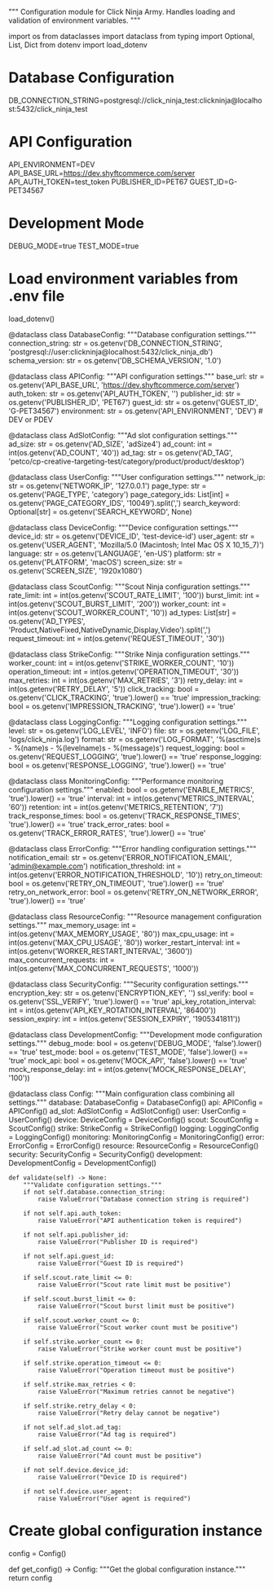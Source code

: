 """
Configuration module for Click Ninja Army.
Handles loading and validation of environment variables.
"""

import os
from dataclasses import dataclass
from typing import Optional, List, Dict
from dotenv import load_dotenv

# Database Configuration
DB_CONNECTION_STRING=postgresql://click_ninja_test:clickninja@localhost:5432/click_ninja_test

# API Configuration
API_ENVIRONMENT=DEV
API_BASE_URL=https://dev.shyftcommerce.com/server
API_AUTH_TOKEN=test_token
PUBLISHER_ID=PET67
GUEST_ID=G-PET34567

# Development Mode
DEBUG_MODE=true
TEST_MODE=true

# Load environment variables from .env file
load_dotenv()

@dataclass
class DatabaseConfig:
    """Database configuration settings."""
    connection_string: str = os.getenv('DB_CONNECTION_STRING', 'postgresql://user:clickninja@localhost:5432/click_ninja_db')
    schema_version: str = os.getenv('DB_SCHEMA_VERSION', '1.0')

@dataclass
class APIConfig:
    """API configuration settings."""
    base_url: str = os.getenv('API_BASE_URL', 'https://dev.shyftcommerce.com/server')
    auth_token: str = os.getenv('API_AUTH_TOKEN', '')
    publisher_id: str = os.getenv('PUBLISHER_ID', 'PET67')
    guest_id: str = os.getenv('GUEST_ID', 'G-PET34567')
    environment: str = os.getenv('API_ENVIRONMENT', 'DEV')  # DEV or PDEV

@dataclass
class AdSlotConfig:
    """Ad slot configuration settings."""
    ad_size: str = os.getenv('AD_SIZE', 'adSize4')
    ad_count: int = int(os.getenv('AD_COUNT', '40'))
    ad_tag: str = os.getenv('AD_TAG', 'petco/cp-creative-targeting-test/category/product/product/desktop')

@dataclass
class UserConfig:
    """User configuration settings."""
    network_ip: str = os.getenv('NETWORK_IP', '127.0.0.1')
    page_type: str = os.getenv('PAGE_TYPE', 'category')
    page_category_ids: List[int] = os.getenv('PAGE_CATEGORY_IDS', '10049').split(',')
    search_keyword: Optional[str] = os.getenv('SEARCH_KEYWORD', None)

@dataclass
class DeviceConfig:
    """Device configuration settings."""
    device_id: str = os.getenv('DEVICE_ID', 'test-device-id')
    user_agent: str = os.getenv('USER_AGENT', 'Mozilla/5.0 (Macintosh; Intel Mac OS X 10_15_7)')
    language: str = os.getenv('LANGUAGE', 'en-US')
    platform: str = os.getenv('PLATFORM', 'macOS')
    screen_size: str = os.getenv('SCREEN_SIZE', '1920x1080')

@dataclass
class ScoutConfig:
    """Scout Ninja configuration settings."""
    rate_limit: int = int(os.getenv('SCOUT_RATE_LIMIT', '100'))
    burst_limit: int = int(os.getenv('SCOUT_BURST_LIMIT', '200'))
    worker_count: int = int(os.getenv('SCOUT_WORKER_COUNT', '10'))
    ad_types: List[str] = os.getenv('AD_TYPES', 'Product,NativeFixed,NativeDynamic,Display,Video').split(',')
    request_timeout: int = int(os.getenv('REQUEST_TIMEOUT', '30'))

@dataclass
class StrikeConfig:
    """Strike Ninja configuration settings."""
    worker_count: int = int(os.getenv('STRIKE_WORKER_COUNT', '10'))
    operation_timeout: int = int(os.getenv('OPERATION_TIMEOUT', '30'))
    max_retries: int = int(os.getenv('MAX_RETRIES', '3'))
    retry_delay: int = int(os.getenv('RETRY_DELAY', '5'))
    click_tracking: bool = os.getenv('CLICK_TRACKING', 'true').lower() == 'true'
    impression_tracking: bool = os.getenv('IMPRESSION_TRACKING', 'true').lower() == 'true'

@dataclass
class LoggingConfig:
    """Logging configuration settings."""
    level: str = os.getenv('LOG_LEVEL', 'INFO')
    file: str = os.getenv('LOG_FILE', 'logs/click_ninja.log')
    format: str = os.getenv('LOG_FORMAT', '%(asctime)s - %(name)s - %(levelname)s - %(message)s')
    request_logging: bool = os.getenv('REQUEST_LOGGING', 'true').lower() == 'true'
    response_logging: bool = os.getenv('RESPONSE_LOGGING', 'true').lower() == 'true'

@dataclass
class MonitoringConfig:
    """Performance monitoring configuration settings."""
    enabled: bool = os.getenv('ENABLE_METRICS', 'true').lower() == 'true'
    interval: int = int(os.getenv('METRICS_INTERVAL', '60'))
    retention: int = int(os.getenv('METRICS_RETENTION', '7'))
    track_response_times: bool = os.getenv('TRACK_RESPONSE_TIMES', 'true').lower() == 'true'
    track_error_rates: bool = os.getenv('TRACK_ERROR_RATES', 'true').lower() == 'true'

@dataclass
class ErrorConfig:
    """Error handling configuration settings."""
    notification_email: str = os.getenv('ERROR_NOTIFICATION_EMAIL', 'admin@example.com')
    notification_threshold: int = int(os.getenv('ERROR_NOTIFICATION_THRESHOLD', '10'))
    retry_on_timeout: bool = os.getenv('RETRY_ON_TIMEOUT', 'true').lower() == 'true'
    retry_on_network_error: bool = os.getenv('RETRY_ON_NETWORK_ERROR', 'true').lower() == 'true'

@dataclass
class ResourceConfig:
    """Resource management configuration settings."""
    max_memory_usage: int = int(os.getenv('MAX_MEMORY_USAGE', '80'))
    max_cpu_usage: int = int(os.getenv('MAX_CPU_USAGE', '80'))
    worker_restart_interval: int = int(os.getenv('WORKER_RESTART_INTERVAL', '3600'))
    max_concurrent_requests: int = int(os.getenv('MAX_CONCURRENT_REQUESTS', '1000'))

@dataclass
class SecurityConfig:
    """Security configuration settings."""
    encryption_key: str = os.getenv('ENCRYPTION_KEY', '')
    ssl_verify: bool = os.getenv('SSL_VERIFY', 'true').lower() == 'true'
    api_key_rotation_interval: int = int(os.getenv('API_KEY_ROTATION_INTERVAL', '86400'))
    session_expiry: int = int(os.getenv('SESSION_EXPIRY', '1905341811'))

@dataclass
class DevelopmentConfig:
    """Development mode configuration settings."""
    debug_mode: bool = os.getenv('DEBUG_MODE', 'false').lower() == 'true'
    test_mode: bool = os.getenv('TEST_MODE', 'false').lower() == 'true'
    mock_api: bool = os.getenv('MOCK_API', 'false').lower() == 'true'
    mock_response_delay: int = int(os.getenv('MOCK_RESPONSE_DELAY', '100'))

@dataclass
class Config:
    """Main configuration class combining all settings."""
    database: DatabaseConfig = DatabaseConfig()
    api: APIConfig = APIConfig()
    ad_slot: AdSlotConfig = AdSlotConfig()
    user: UserConfig = UserConfig()
    device: DeviceConfig = DeviceConfig()
    scout: ScoutConfig = ScoutConfig()
    strike: StrikeConfig = StrikeConfig()
    logging: LoggingConfig = LoggingConfig()
    monitoring: MonitoringConfig = MonitoringConfig()
    error: ErrorConfig = ErrorConfig()
    resource: ResourceConfig = ResourceConfig()
    security: SecurityConfig = SecurityConfig()
    development: DevelopmentConfig = DevelopmentConfig()

    def validate(self) -> None:
        """Validate configuration settings."""
        if not self.database.connection_string:
            raise ValueError("Database connection string is required")
        
        if not self.api.auth_token:
            raise ValueError("API authentication token is required")
        
        if not self.api.publisher_id:
            raise ValueError("Publisher ID is required")
        
        if not self.api.guest_id:
            raise ValueError("Guest ID is required")
        
        if self.scout.rate_limit <= 0:
            raise ValueError("Scout rate limit must be positive")
        
        if self.scout.burst_limit <= 0:
            raise ValueError("Scout burst limit must be positive")
        
        if self.scout.worker_count <= 0:
            raise ValueError("Scout worker count must be positive")
        
        if self.strike.worker_count <= 0:
            raise ValueError("Strike worker count must be positive")
        
        if self.strike.operation_timeout <= 0:
            raise ValueError("Operation timeout must be positive")
        
        if self.strike.max_retries < 0:
            raise ValueError("Maximum retries cannot be negative")
        
        if self.strike.retry_delay < 0:
            raise ValueError("Retry delay cannot be negative")
        
        if not self.ad_slot.ad_tag:
            raise ValueError("Ad tag is required")
        
        if self.ad_slot.ad_count <= 0:
            raise ValueError("Ad count must be positive")
        
        if not self.device.device_id:
            raise ValueError("Device ID is required")
        
        if not self.device.user_agent:
            raise ValueError("User agent is required")

# Create global configuration instance
config = Config()

def get_config() -> Config:
    """Get the global configuration instance."""
    return config 